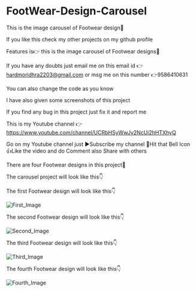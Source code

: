 # FootWear-Design-Carousel

This is the image carousel of Footwear design👞 

If you like this check my other projects on my github profile

Features is👉 this is the image carousel of Footwear designs👞

If you have any doubts just email me on this email id 👉 hardmoridhra2203@gmail.com or msg me on this number 👉9586410631

You can also change the code as you know

I have also given some screenshots of this project

If you find any bug in this project just fix it and report me

This is my Youtube channel 👉 https://www.youtube.com/channel/UCRbHSyWwJy2NcUi2hHTXhyQ

Go on my Youtube channel just ▶️Subscribe my channel 🔔Hit that Bell Icon 👍Like the video and do Comment also Share with others

There are four Footwear designs in this project👞

The carousel project will look like this👇

The first Footwear design will look like this👇

 ![First_Image](https://user-images.githubusercontent.com/90509281/167251419-87d78bde-22a4-4282-a453-d59079dbf4aa.png)

The second Footwear design will look like this👇

![Second_Image](https://user-images.githubusercontent.com/90509281/167251438-fd534c89-d834-40dd-ae19-49247fcf0057.png)

The third Footwear design will look like this👇

![Third_Image](https://user-images.githubusercontent.com/90509281/167251443-4d2b31b4-4a81-4b38-ad59-59821fda3b57.png)

The fourth Footwear design will look like this👇

![Fourth_Image](https://user-images.githubusercontent.com/90509281/167258462-93915ff5-4f9e-4113-a659-996f7f224906.png)

